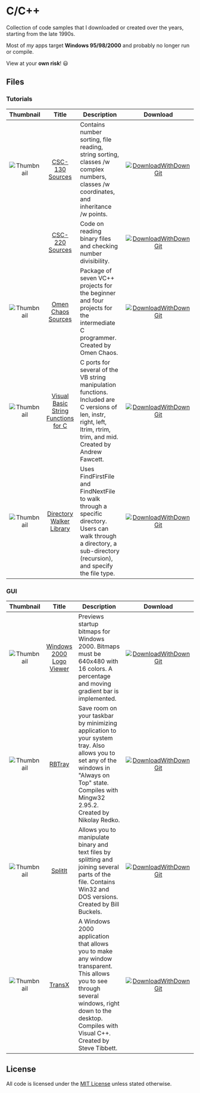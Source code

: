# C/C++

Collection of code samples that I downloaded or created over the years, starting from the late 1990s.

Most of *my* apps target **Windows 95/98/2000** and probably no longer run or compile.

View at your **own risk**! :smiley:

## Files

### Tutorials
Thumbnail | Title | Description | Download
:----:|:----:|------|:----:
![Thumbnail](https://dindoliboon.github.io/repo/archive/c/screenshot/csc-130.png) | [CSC-130 Sources](https://github.com/dindoliboon/archive/tree/master/c/csc-130) | Contains number sorting, file reading, string sorting, classes /w complex numbers, classes /w coordinates, and inheritance /w points. | [![DownloadWithDownGit]](https://dindoliboon.github.io/DownGit/#/home?url=https://github.com/dindoliboon/archive/tree/master/c/csc-130&rootDirectory=false)
| | [CSC-220 Sources](https://github.com/dindoliboon/archive/tree/master/c/csc-220) | Code on reading binary files and checking number divisibility. | [![DownloadWithDownGit]](https://dindoliboon.github.io/DownGit/#/home?url=https://github.com/dindoliboon/archive/tree/master/c/csc-220&rootDirectory=false)
![Thumbnail](https://dindoliboon.github.io/repo/archive/c/screenshot/oc_pack.png) | [Omen Chaos Sources](https://github.com/dindoliboon/archive/tree/master/c/oc_pack) | Package of seven VC++ projects for the beginner and four projects for the intermediate C programmer. Created by Omen Chaos. | [![DownloadWithDownGit]](https://dindoliboon.github.io/DownGit/#/home?url=https://github.com/dindoliboon/archive/tree/master/c/oc_pack&rootDirectory=false)
![Thumbnail](https://dindoliboon.github.io/repo/archive/c/screenshot/vblib.png) | [Visual Basic String Functions for C](https://github.com/dindoliboon/archive/tree/master/c/vblib) | C ports for several of the VB string manipulation functions. Included are C versions of len, instr, right, left, ltrim, rtrim, trim, and mid. Created by Andrew Fawcett. | [![DownloadWithDownGit]](https://dindoliboon.github.io/DownGit/#/home?url=https://github.com/dindoliboon/archive/tree/master/c/vblib&rootDirectory=false)
![Thumbnail](https://dindoliboon.github.io/repo/archive/c/screenshot/walkdir.png) | [Directory Walker Library](https://github.com/dindoliboon/archive/tree/master/c/walkdir) | Uses FindFirstFile and FindNextFile to walk through a specific directory. Users can walk through a directory, a sub-directory (recursion), and specify the file type. | [![DownloadWithDownGit]](https://dindoliboon.github.io/DownGit/#/home?url=https://github.com/dindoliboon/archive/tree/master/c/walkdir&rootDirectory=false)

### GUI
Thumbnail | Title | Description | Download
:----:|:----:|------|:----:
![Thumbnail](https://dindoliboon.github.io/repo/archive/c/screenshot/lv-port.png) | [Windows 2000 Logo Viewer](https://github.com/dindoliboon/archive/tree/master/c/lv-port) | Previews startup bitmaps for Windows 2000. Bitmaps must be 640x480 with 16 colors. A percentage and moving gradient bar is implemented. | [![DownloadWithDownGit]](https://dindoliboon.github.io/DownGit/#/home?url=https://github.com/dindoliboon/archive/tree/master/c/lv-port&rootDirectory=false)
![Thumbnail](https://dindoliboon.github.io/repo/archive/c/screenshot/rbtray.png) | [RBTray](https://github.com/dindoliboon/archive/tree/master/c/rbtray) | Save room on your taskbar by minimizing application to your system tray. Also allows you to set any of the windows in "Always on Top" state. Compiles with Mingw32 2.95.2. Created by Nikolay Redko. | [![DownloadWithDownGit]](https://dindoliboon.github.io/DownGit/#/home?url=https://github.com/dindoliboon/archive/tree/master/c/rbtray&rootDirectory=false)
![Thumbnail](https://dindoliboon.github.io/repo/archive/c/screenshot/splitit3.png) | [SplitIt](https://github.com/dindoliboon/archive/tree/master/c/splitit3) | Allows you to manipulate binary and text files by splitting and joining several parts of the file. Contains Win32 and DOS versions. Created by Bill Buckels. | [![DownloadWithDownGit]](https://dindoliboon.github.io/DownGit/#/home?url=https://github.com/dindoliboon/archive/tree/master/c/splitit3&rootDirectory=false)
![Thumbnail](https://dindoliboon.github.io/repo/archive/c/screenshot/transx.png) | [TransX](https://github.com/dindoliboon/archive/tree/master/c/transx) | A Windows 2000 application that allows you to make any window transparent. This allows you to see through several windows, right down to the desktop. Compiles with Visual C++. Created by Steve Tibbett. | [![DownloadWithDownGit]](https://dindoliboon.github.io/DownGit/#/home?url=https://github.com/dindoliboon/archive/tree/master/c/transx&rootDirectory=false)

## License
All code is licensed under the [MIT License](https://opensource.org/licenses/MIT) unless stated otherwise.

[DownloadWithDownGit]: https://dindoliboon.github.io/image/button-gh-download-large.png "Download with DownGit"
